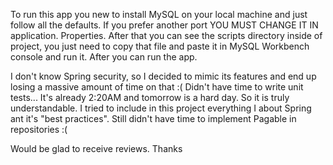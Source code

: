 To run this app you new to install MySQL on your local machine and just follow all the defaults. If you prefer another port YOU MUST CHANGE IT IN application.
Properties. After that you can see the scripts directory inside of project, you just need to copy that file and paste it in MySQL Workbench console and run it. 
After you can run the app.

I don't know Spring security, so I decided to mimic its features and end up losing a massive amount of time on that :( 
Didn't have time to write unit tests... It's already 2:20AM  and tomorrow is a hard day. So it is truly understandable.
I tried to include in this project everything I about Spring ant it's "best practices". Still didn't have time to implement Pagable in repositories :( 

Would be glad to receive reviews. 
Thanks
